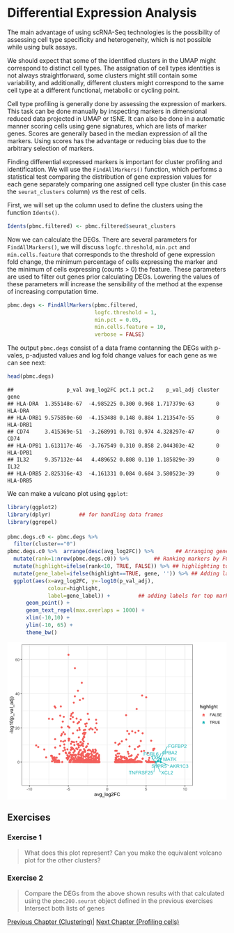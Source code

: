 
# Differential Expression Analysis

The main advantage of using scRNA-Seq technologies is the possibility of 
assessing cell type specificity and heterogeneity, which is not possible while
using bulk assays. 

We should expect that some of the identified clusters in the UMAP might correspond
to distinct cell types. The assignation of cell types identities is not always
straightforward, some clusters might still contain some variability, and 
additionally, different clusters might correspond to the same cell type at a
different functional, metabolic or cycling point. 

Cell type profiling is generally done by assessing the expression of markers. 
This task can be done manually by inspecting markers in dimensional reduced data
projected in UMAP or tSNE. It can also be done in a automatic manner scoring 
cells using gene signatures, which are lists of marker genes. Scores are generally
based in the median expression of all the markers. Using scores has the advantage
or reducing bias due to the arbitrary selection of markers.

Finding differential expressed markers is important for cluster profiling and
identification. We will use the `FindAllMarkers()` function, which performs
a statistical test comparing the distribution of gene expression values for 
each gene separately comparing one assigned cell type cluster (in this case 
the `seurat_clusters` column) *vs* the rest of cells. 

First, we will set up the column used to define the clusters using the 
function `Idents()`. 


``` r
Idents(pbmc.filtered) <- pbmc.filtered$seurat_clusters
```

Now we can calculate the DEGs. 
There are several parameters for `FindAllMarkers()`, we will discuss
`logfc.threshold`, `min.pct` and `min.cells.feature` that corresponds to the threshold of gene
expression fold change, the minimum percentage of cells expressing the marker 
and the minimum of cells expressing (counts > 0) the feature. These parameters 
are used to filter out genes prior calculating DEGs. Lowering the values of these
parameters will increase the sensibility of the method at the expense of 
increasing computation time.



``` r
pbmc.degs <- FindAllMarkers(pbmc.filtered, 
                            logfc.threshold = 1, 
                            min.pct = 0.05, 
                            min.cells.feature = 10, 
                            verbose = FALSE)
```


The output `pbmc.degs` consist of a data frame contanning the DEGs with
p-vales, p-adjusted values and log fold change values for each gene as 
we can see next:



``` r
head(pbmc.degs)
```

```
##                 p_val avg_log2FC pct.1 pct.2    p_val_adj cluster     gene
## HLA-DRA  1.355148e-67  -4.985225 0.300 0.968 1.717379e-63       0  HLA-DRA
## HLA-DRB1 9.575850e-60  -4.153488 0.148 0.884 1.213547e-55       0 HLA-DRB1
## CD74     3.415369e-51  -3.268991 0.781 0.974 4.328297e-47       0     CD74
## HLA-DPB1 1.613117e-46  -3.767549 0.310 0.858 2.044303e-42       0 HLA-DPB1
## IL32     9.357132e-44   4.489652 0.808 0.110 1.185829e-39       0     IL32
## HLA-DRB5 2.825316e-43  -4.161331 0.084 0.684 3.580523e-39       0 HLA-DRB5
```



We can make a vulcano plot using `ggplot`:


``` r
library(ggplot2)
library(dplyr)         ## for handling data frames
library(ggrepel)

pbmc.degs.c0 <- pbmc.degs %>%
  filter(cluster=="0")
pbmc.degs.c0 %>%  arrange(desc(avg_log2FC)) %>%       ## Arranging genes by FC
  mutate(rank=1:nrow(pbmc.degs.c0)) %>%        ## Ranking markers by FC
  mutate(highlight=ifelse(rank<10, TRUE, FALSE)) %>% ## highlighting top FC markers
  mutate(gene_label=ifelse(highlight==TRUE, gene, '')) %>% ## Adding labels for top markers
  ggplot(aes(x=avg_log2FC, y=-log10(p_val_adj),
             colour=highlight,
             label=gene_label)) +         ## adding labels for top markers
      geom_point() +
      geom_text_repel(max.overlaps = 1000) +
      xlim(-10,10) +
      ylim(-10, 65) +
      theme_bw()
```

<img src="06-Differential_Expression_files/figure-html/vulcano_plot-1.png" style="display: block; margin: auto;" />


## Exercises

### Exercise 1

> What does this plot represent? Can you make the equivalent volcano plot for the other clusters?


### Exercise 2

> Compare the DEGs from the above shown results with that calculated using the `pbmc200.seurat` object defined in the previous exercises
> Intersect both lists of genes 
 
 

[Previous Chapter (Clustering)](./05-Cluster_visualization.md)|
[Next Chapter (Profiling cells)](./07-Profiling_cells.md)
